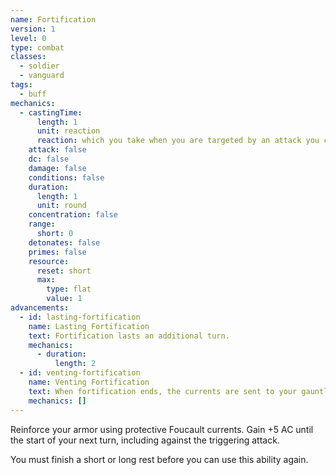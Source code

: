 ```yaml
---
name: Fortification
version: 1
level: 0
type: combat
classes:
  - soldier
  - vanguard
tags:
  - buff
mechanics:
  - castingTime:
      length: 1
      unit: reaction
      reaction: which you take when you are targeted by an attack you can see
    attack: false
    dc: false
    damage: false
    conditions: false
    duration:
      length: 1
      unit: round
    concentration: false
    range:
      short: 0
    detonates: false
    primes: false
    resource:
      reset: short
      max:
        type: flat
        value: 1
advancements:
  - id: lasting-fortification
    name: Lasting Fortification
    text: Fortification lasts an additional turn.
    mechanics:
      - duration:
          length: 2
  - id: venting-fortification
    name: Venting Fortification
    text: When fortification ends, the currents are sent to your gauntlets. Your next melee weapon attack is made at advantage and deals an additional 2d10 bludgeoning damage.
    mechanics: []
---
```

Reinforce your armor using protective Foucault currents. Gain +5 AC until the start of your next turn, including against
the triggering attack.

You must finish a short or long rest before you can use this ability again.
